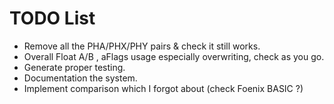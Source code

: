 # TODO List

- Remove all the PHA/PHX/PHY pairs & check it still works. 
- Overall Float A/B , aFlags usage especially overwriting, check as you go.
- Generate proper testing.
- Documentation the system.
- Implement comparison which I forgot about (check Foenix BASIC ?)


